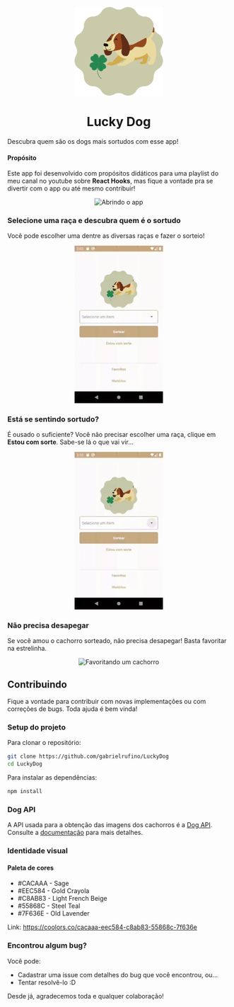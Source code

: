 <p align="center">
  <img width="200px" src="./assets/logo.png">
  <h1 align="center">Lucky Dog</h1>
</p>

Descubra quem são os dogs mais sortudos com esse app!

#### Propósito

Este app foi desenvolvido com propósitos didáticos para uma playlist do meu canal no youtube sobre **React Hooks**, mas fique a vontade pra se divertir com o app ou até mesmo contribuir!

<p align="center">
  <img width="200px" src="./assets/opening-app.gif" alt="Abrindo o app" />
</p>

### Selecione uma raça e descubra quem é o sortudo

Você pode escolher uma dentre as diversas raças e fazer o sorteio!

<p align="center">
  <img width="200px" src="./assets/riffling-by-breed.gif" alt="Sorteando por raça">
</p>

### Está se sentindo sortudo?

É ousado o suficiente? Você não precisar escolher uma raça, clique em **Estou com sorte**. Sabe-se lá o que vai vir...

<p align="center">
  <img width="200px" src="./assets/i'm-feeling-lucky.gif" alt="Sorteando com o botão 'Estou com sorte'">
</p>

### Não precisa desapegar

Se você amou o cachorro sorteado, não precisa desapegar! Basta favoritar na estrelinha.

<p align="center">
  <img width="200px" src="./assets/saving-dog.gif" alt="Favoritando um cachorro">
</p>

## Contribuindo

Fique a vontade para contribuir com novas implementações ou com correções de bugs. Toda ajuda é bem vinda!

### Setup do projeto

Para clonar o repositório:

```bash
git clone https://github.com/gabrielrufino/LuckyDog
cd LuckyDog
```

Para instalar as dependências:

```bash
npm install
```

### Dog API

A API usada para a obtenção das imagens dos cachorros é a [Dog API](https://dog.ceo/dog-api/). Consulte a [documentação](https://dog.ceo/dog-api/documentation/) para mais detalhes.

### Identidade visual

#### Paleta de cores

* #CACAAA - Sage
* #EEC584 - Gold Crayola
* #C8AB83 - Light French Beige
* #55868C - Steel Teal
* #7F636E - Old Lavender

Link: https://coolors.co/cacaaa-eec584-c8ab83-55868c-7f636e

### Encontrou algum bug?

Você pode:

* Cadastrar uma issue com detalhes do bug que você encontrou, ou... 
* Tentar resolvê-lo :D

Desde já, agradecemos toda e qualquer colaboração!

